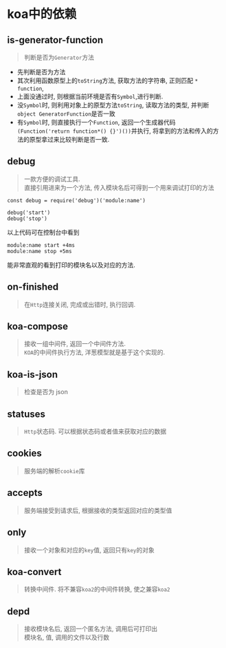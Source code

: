 # koa中的依赖

## is-generator-function

>判断是否为`Generator`方法
* 先判断是否为方法
* 其次利用函数原型上的`toString`方法, 获取方法的字符串, 正则匹配 `* function`,
* 上面没通过时, 则根据当前环境是否有`Symbol`,进行判断.
* 没`Symbol`时, 则利用对象上的原型方法`toString`, 读取方法的类型, 并判断`object GeneratorFunction`是否一致
* 有`Symbol`时, 则直接执行一个`Function`, 返回一个生成器代码`(Function('return function*() {}')())`并执行, 将拿到的方法和传入的方法的原型拿过来比较判断是否一致.

## debug

> 一款方便的调试工具.  
> 直接引用进来为一个方法, 传入模块名后可得到一个用来调试打印的方法
```
const debug = require('debug')('module:name')

debug('start')
debug('stop')
```
以上代码可在控制台中看到
```
module:name start +4ms
module:name stop +5ms
```
能非常直观的看到打印的模块名以及对应的方法.

## on-finished
> 在`Http`连接关闭, 完成或出错时, 执行回调.

## koa-compose
> 接收一组中间件, 返回一个中间件方法.  
> `KOA`的中间件执行方法, 洋葱模型就是基于这个实现的.

## koa-is-json
> 检查是否为 json

## statuses
> `Http`状态码. 可以根据状态码或者值来获取对应的数据

## cookies
> 服务端的解析`cookie`库

## accepts
> 服务端接受到请求后, 根据接收的类型返回对应的类型值

## only
> 接收一个对象和对应的`key`值, 返回只有`key`的对象

## koa-convert
> 转换中间件. 将不兼容`koa2`的中间件转换, 使之兼容`koa2`

## depd
> 接收模块名后, 返回一个匿名方法, 调用后可打印出  
> 模块名, 值, 调用的文件以及行数